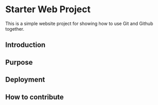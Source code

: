 # Starter Web Project

This is a simple website project for showing how to use Git and Github together.







## Introduction

## Purpose

## Deployment

## How to contribute